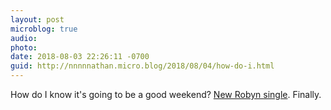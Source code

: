 ```yaml
---
layout: post
microblog: true
audio: 
photo: 
date: 2018-08-03 22:26:11 -0700
guid: http://nnnnnathan.micro.blog/2018/08/04/how-do-i.html
---
```

How do I know it's going to be a good weekend? [New Robyn single](https://open.spotify.com/track/4Sn5B44sLfQ364FUL98jvN?si=YmZPUNWMTVSdxwcy0eo1BA). Finally.
